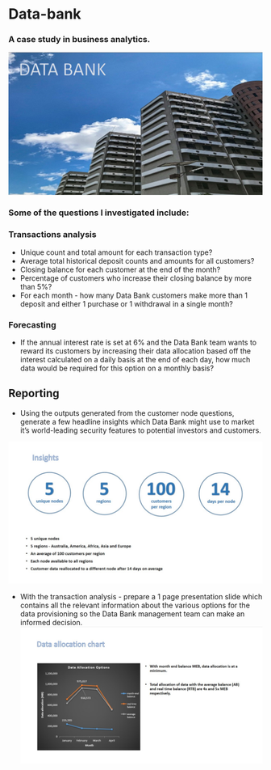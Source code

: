 # Data-bank

### A case study in business analytics.
![](images/data_bank_pic.jpg)
### Some of the questions I investigated include:

### Transactions analysis

* Unique count and total amount for each transaction type?
* Average total historical deposit counts and amounts for all customers?
* Closing balance for each customer at the end of the month?
* Percentage of customers who increase their closing balance by more than 5%?
* For each month - how many Data Bank customers make more than 1 deposit and either 1 purchase or 1 withdrawal in a single month?

### Forecasting
* If the annual interest rate is set at 6% and the Data Bank team wants to reward its customers by increasing their data allocation based off the interest calculated on a daily basis at the end of each day, how much data would be required for this option on a monthly basis?

## Reporting
* Using the outputs generated from the customer node questions, generate a few headline insights which Data Bank might use to market it’s world-leading security features to potential investors and customers.

![](images/data_bank_insights.jpg)


* With the transaction analysis - prepare a 1 page presentation slide which contains all the relevant information about the various options for the data provisioning so the Data Bank management team can make an informed decision.
![](images/data_allocation.jpg)
